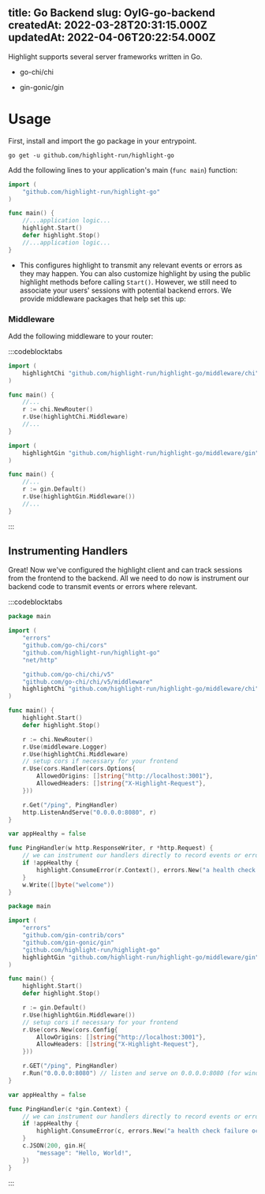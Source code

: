 
title: Go Backend
slug: OyIG-go-backend
createdAt: 2022-03-28T20:31:15.000Z
updatedAt: 2022-04-06T20:22:54.000Z
---

Highlight supports several server frameworks written in Go.

*   go-chi/chi

*   gin-gonic/gin

# Usage

First, install and import the go package in your entrypoint.

```shell
go get -u github.com/highlight-run/highlight-go
```

Add the following lines to your application's main (`func main`) function:

```go
import (
	"github.com/highlight-run/highlight-go"
)

func main() {
	//...application logic...
	highlight.Start()
	defer highlight.Stop()
	//...application logic...
}

```

*   This configures highlight to transmit any relevant events or errors as they may happen. You can also customize highlight by using the public highlight methods before calling `Start()`. However, we still need to associate your users' sessions with potential backend errors. We provide middleware packages that help set this up:

### Middleware

Add the following middleware to your router:

:::codeblocktabs
```go
import (
	highlightChi "github.com/highlight-run/highlight-go/middleware/chi"
)

func main() {
	//...
	r := chi.NewRouter()
	r.Use(highlightChi.Middleware)
	//...
}

```

```go
import (
	highlightGin "github.com/highlight-run/highlight-go/middleware/gin"
)

func main() {
	//...
	r := gin.Default()
	r.Use(highlightGin.Middleware())
	//...
}

```
:::

## Instrumenting Handlers

Great! Now we've configured the highlight client and can track sessions from the frontend to the backend. All we need to do now is instrument our backend code to transmit events or errors where relevant.

:::codeblocktabs
```go
package main

import (
	"errors"
	"github.com/go-chi/cors"
	"github.com/highlight-run/highlight-go"
	"net/http"

	"github.com/go-chi/chi/v5"
	"github.com/go-chi/chi/v5/middleware"
	highlightChi "github.com/highlight-run/highlight-go/middleware/chi"
)

func main() {
	highlight.Start()
	defer highlight.Stop()

	r := chi.NewRouter()
	r.Use(middleware.Logger)
	r.Use(highlightChi.Middleware)
	// setup cors if necessary for your frontend
	r.Use(cors.Handler(cors.Options{
		AllowedOrigins: []string{"http://localhost:3001"},
		AllowedHeaders: []string{"X-Highlight-Request"},
	}))

	r.Get("/ping", PingHandler)
	http.ListenAndServe("0.0.0.0:8080", r)
}

var appHealthy = false

func PingHandler(w http.ResponseWriter, r *http.Request) {
	// we can instrument our handlers directly to record events or error
	if !appHealthy {
		highlight.ConsumeError(r.Context(), errors.New("a health check failure occured!"))
	}
	w.Write([]byte("welcome"))
}

```

```go
package main

import (
	"errors"
	"github.com/gin-contrib/cors"
	"github.com/gin-gonic/gin"
	"github.com/highlight-run/highlight-go"
	highlightGin "github.com/highlight-run/highlight-go/middleware/gin"
)

func main() {
	highlight.Start()
	defer highlight.Stop()

	r := gin.Default()
	r.Use(highlightGin.Middleware())
	// setup cors if necessary for your frontend
	r.Use(cors.New(cors.Config{
		AllowOrigins: []string{"http://localhost:3001"},
		AllowHeaders: []string{"X-Highlight-Request"},
	}))

	r.GET("/ping", PingHandler)
	r.Run("0.0.0.0:8080") // listen and serve on 0.0.0.0:8080 (for windows "localhost:8080")
}

var appHealthy = false

func PingHandler(c *gin.Context) {
	// we can instrument our handlers directly to record events or error
	if !appHealthy {
		highlight.ConsumeError(c, errors.New("a health check failure occured!"))
	}
	c.JSON(200, gin.H{
		"message": "Hello, World!",
	})
}

```
:::





#
